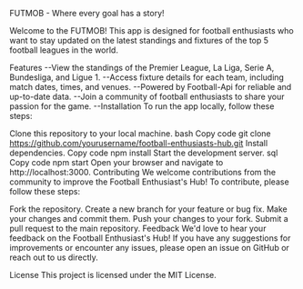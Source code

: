

FUTMOB - Where every goal has a story!

Welcome to the FUTMOB! This app is designed for football enthusiasts who want to stay updated on the latest standings and fixtures of the top 5 football leagues in the world.

Features
--View the standings of the Premier League, La Liga, Serie A, Bundesliga, and Ligue 1.
--Access fixture details for each team, including match dates, times, and venues.
--Powered by Football-Api for reliable and up-to-date data.
--Join a community of football enthusiasts to share your passion for the game.
--Installation
To run the app locally, follow these steps:

Clone this repository to your local machine.
bash
Copy code
git clone https://github.com/yourusername/football-enthusiasts-hub.git
Install dependencies.
Copy code
npm install
Start the development server.
sql
Copy code
npm start
Open your browser and navigate to http://localhost:3000.
Contributing
We welcome contributions from the community to improve the Football Enthusiast's Hub! To contribute, please follow these steps:

Fork the repository.
Create a new branch for your feature or bug fix.
Make your changes and commit them.
Push your changes to your fork.
Submit a pull request to the main repository.
Feedback
We'd love to hear your feedback on the Football Enthusiast's Hub! If you have any suggestions for improvements or encounter any issues, please open an issue on GitHub or reach out to us directly.

License
This project is licensed under the MIT License.
